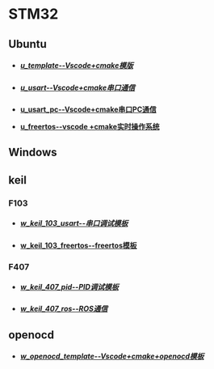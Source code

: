 # STM32 
## Ubuntu

- ##### [u_template--Vscode+cmake模版](https://github.com/wys722040906/STM32/tree/u_template)

- ##### [u_usart--Vscode+cmake串口通信](https://github.com/wys722040906/STM32/tree/u_usart)

- [**u_usart_pc--Vscode+cmake串口PC通信**](https://github.com/wys722040906/STM32/tree/u_usart_pc)

- **[u_freertos--vscode +cmake实时操作系统](https://github.com/wys722040906/STM32/tree/u_freertos)**

## Windows

## keil

### F103

- ##### [w_keil_103_usart--串口调试模板](https://github.com/wys722040906/STM32/tree/w_keil_103_usart)

- **[w_keil_103_freertos--freertos模板](https://github.com/wys722040906/STM32/tree/w_keil_103_freertos)**

### F407

- ##### [w_keil_407_pid--PID调试模板](https://github.com/wys722040906/STM32/tree/w_keil_407_pid)

- ##### [w_keil_407_ros--ROS通信](https://github.com/wys722040906/STM32/tree/w_keil_407_ros)

## openocd

- ##### [w_openocd_template--Vscode+cmake+openocd模板](https://github.com/wys722040906/STM32/tree/w_openocd_template)

